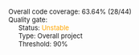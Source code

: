 <div style="font-size:13px"><div>Overall  code coverage: 63.64% (28/44)</div>
<div>Quality gate: </div>
<div style="margin-left:20px;">Status: <span style="color:orange"><span style="font-size:13px;line-height:12px" class="icon build-issue-icon bowtie-icon bowtie-status-warning"></span>Unstable</span></div>
<div style="margin-left:20px;">Type: Overall project</div>
<div style="margin-left:20px;">Threshold: 90%</div></div>